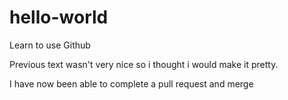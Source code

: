 # hello-world
Learn to use Github


Previous text wasn't very nice so i thought i would make it pretty. 

I have now been able to complete a pull request and merge 
